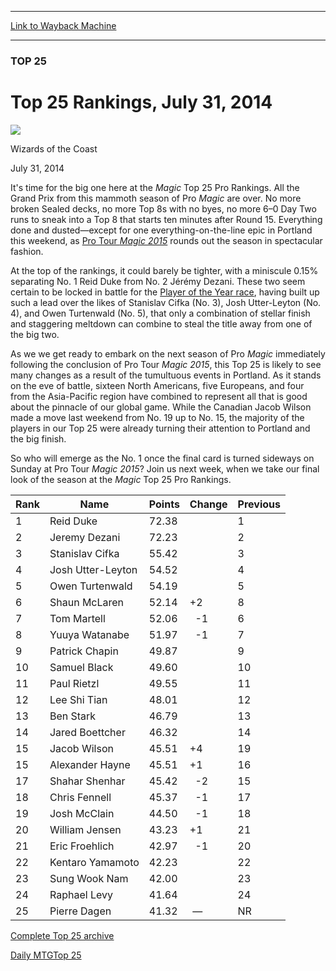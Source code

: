 
---
[Link to Wayback Machine](https://web.archive.org/web/20140802155248/http://magic.wizards.com/en/articles/archive/top-25-rankings-july-31-2014-2014-07-31)

[_metadata_:description]:- "While one player made a move last weekend, most Top 25 players were focused on Portland."
[_metadata_:generator]:- "Drupal 7 (http://drupal.org)"
[_metadata_:node]:- "255726"
[_metadata_:publish_date]:- "2014-07-31"
[_metadata_:source]:- "div-main"
[_metadata_:title]:- "Top 25 Rankings, July 31, 2014"
[_metadata_:wayback_capture_timestamp]:- "2014-08-02 15:52:48"
[_metadata_:wayback_raw_url]:- "https://web.archive.org/web/20140802155248id_/http://magic.wizards.com/en/articles/archive/top-25-rankings-july-31-2014-2014-07-31"
[_metadata_:wayback_url]:- "http://magic.wizards.com/en/articles/archive/top-25-rankings-july-31-2014-2014-07-31"
---





### TOP 25


Top 25 Rankings, July 31, 2014
==============================



![](https://media.magic.wizards.com/styles/auth_small/public/images/person/wizards_authorpic_larger.jpg)

Wizards of the Coast




July 31, 2014
 







It's time for the big one here at the *Magic* Top 25 Pro Rankings. All the Grand Prix from this mammoth season of Pro *Magic* are over. No more broken Sealed decks, no more Top 8s with no byes, no more 6–0 Day Two runs to sneak into a Top 8 that starts ten minutes after Round 15. Everything done and dusted—except for one everything-on-the-line epic in Portland this weekend, as [Pro Tour *Magic 2015*](/content/fact-sheet-pro-tour-magic-2015) rounds out the season in spectacular fashion.



At the top of the rankings, it could barely be tighter, with a miniscule 0.15% separating No. 1 Reid Duke from No. 2 Jérémy Dezani. These two seem certain to be locked in battle for the [Player of the Year race](http://magic.wizards.com/en/protour/standings/poy201314), having built up such a lead over the likes of Stanislav Cifka (No. 3), Josh Utter-Leyton (No. 4), and Owen Turtenwald (No. 5), that only a combination of stellar finish and staggering meltdown can combine to steal the title away from one of the big two.



As we we get ready to embark on the next season of Pro *Magic* immediately following the conclusion of Pro Tour *Magic 2015*, this Top 25 is likely to see many changes as a result of the tumultuous events in Portland. As it stands on the eve of battle, sixteen North Americans, five Europeans, and four from the Asia-Pacific region have combined to represent all that is good about the pinnacle of our global game. While the Canadian Jacob Wilson made a move last weekend from No. 19 up to No. 15, the majority of the players in our Top 25 were already turning their attention to Portland and the big finish.



So who will emerge as the No. 1 once the final card is turned sideways on Sunday at Pro Tour *Magic 2015*? Join us next week, when we take our final look of the season at the *Magic* Top 25 Pro Rankings.





| Rank | Name | Points | Change | Previous |
| --- | --- | --- | --- | --- |
| 1 | Reid Duke | 72.38 |  | 1 |
| 2 | Jeremy Dezani | 72.23 |  | 2 |
| 3 | Stanislav Cifka | 55.42 |  | 3 |
| 4 | Josh Utter-Leyton | 54.52 |  | 4 |
| 5 | Owen Turtenwald | 54.19 |  | 5 |
| 6 | Shaun McLaren | 52.14 |  +2 | 8 |
| 7 | Tom Martell | 52.06 |   -1 | 6 |
| 8 | Yuuya Watanabe | 51.97 |   -1 | 7 |
| 9 | Patrick Chapin | 49.87 |  | 9 |
| 10 | Samuel Black | 49.60 |  | 10 |
| 11 | Paul Rietzl | 49.55 |  | 11 |
| 12 | Lee Shi Tian | 48.01 |  | 12 |
| 13 | Ben Stark | 46.79 |  | 13 |
| 14 | Jared Boettcher | 46.32 |  | 14 |
| 15 | Jacob Wilson | 45.51 |  +4 | 19 |
| 15 | Alexander Hayne | 45.51 |  +1 | 16 |
| 17 | Shahar Shenhar | 45.42 |   -2 | 15 |
| 18 | Chris Fennell | 45.37 |   -1 | 17 |
| 19 | Josh McClain | 44.50 |   -1 | 18 |
| 20 | William Jensen | 43.23 |  +1 | 21 |
| 21 | Eric Froehlich | 42.97 |   -1 | 20 |
| 22 | Kentaro Yamamoto | 42.23 |  | 22 |
| 23 | Sung Wook Nam | 42.00 |  | 23 |
| 24 | Raphael Levy | 41.64 |  | 24 |
| 25 | Pierre Dagen | 41.32 |  — | NR |

  




[Complete Top 25 archive](/node/140916)


[Daily MTG](/en/tags/daily-mtg)[Top 25](/en/tags/top-25)





 
 


  








